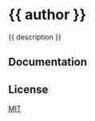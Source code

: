 # {{ author }}

{{ description }}

## Documentation

## License

[MIT](https://opensource.org/licenses/MIT)
